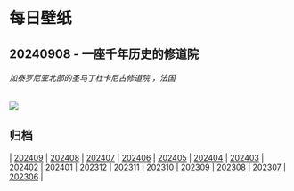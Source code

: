 # 每日壁纸

## 20240908 - 一座千年历史的修道院

###### 加泰罗尼亚北部的圣马丁杜卡尼古修道院 ，法国

![](https://www.bing.com/th?id=OHR.Canigou_ZH-CN6145410455_UHD.jpg)

## 归档

| [202409](/202409/README.md)
| [202408](/202408/README.md)
| [202407](/202407/README.md)
| [202406](/202406/README.md)
| [202405](/202405/README.md)
| [202404](/202404/README.md)
| [202403](/202403/README.md)
| [202402](/202402/README.md)
| [202401](/202401/README.md)
| [202312](/202312/README.md)
| [202311](/202311/README.md)
| [202310](/202310/README.md)
| [202309](/202309/README.md)
| [202308](/202308/README.md)
| [202307](/202307/README.md)
| [202306](/202306/README.md)
|